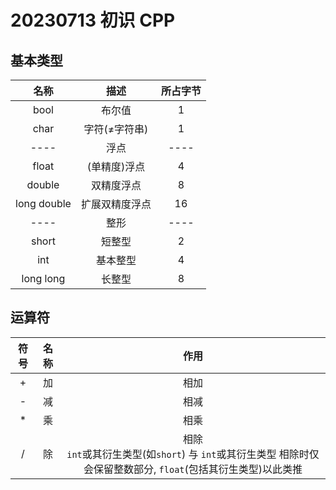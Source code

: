 # 20230713 初识 CPP

## 基本类型
| 名称 | 描述 | 所占字节 |
| :---: | :---: | :---: |
| bool | 布尔值 | 1 |
| char | 字符(≠字符串) | 1 |
| ---- | 浮点 | ---- |
| float | (单精度)浮点 | 4 |
| double | 双精度浮点 | 8 |
| long double | 扩展双精度浮点 | 16 |
| ---- | 整形 | ---- |
| short | 短整型 | 2 |
| int | 基本整型 | 4 |
| long long | 长整型 | 8 |

## 运算符
| 符号 | 名称 | 作用 |
| :---: | :---: | :---: |
| + | 加 | 相加 |
| - | 减 | 相减 |
| * | 乘 | 相乘 |
| / | 除 | 相除 <br> `int`或其衍生类型(如`short`) 与 `int`或其衍生类型 相除时仅会保留整数部分, `float`(包括其衍生类型)以此类推 |
